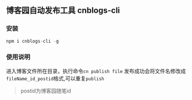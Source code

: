 ## 博客园自动发布工具 cnblogs-cli

### 安装
```js
npm i cnblogs-cli -g
```

### 使用说明
进入博客文件所在目录，执行命令`cn publish file`
发布成功会将文件名修改成 `fileName_id_postid`格式,可以重复`publish`
>postid为博客园随笔id